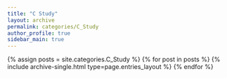 ```yaml
---
title: "C Study"
layout: archive
permalink: categories/C_Study
author_profile: true
sidebar_main: true
---
```



{% assign posts = site.categories.C_Study %}
{% for post in posts %} {% include archive-single.html type=page.entries_layout %} {% endfor %}
